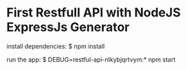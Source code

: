 # First Restfull API with NodeJS ExpressJs Generator

install dependencies:
  $ npm install

run the app:
  $ DEBUG=restful-api-nlkybjqrtvym:* npm start